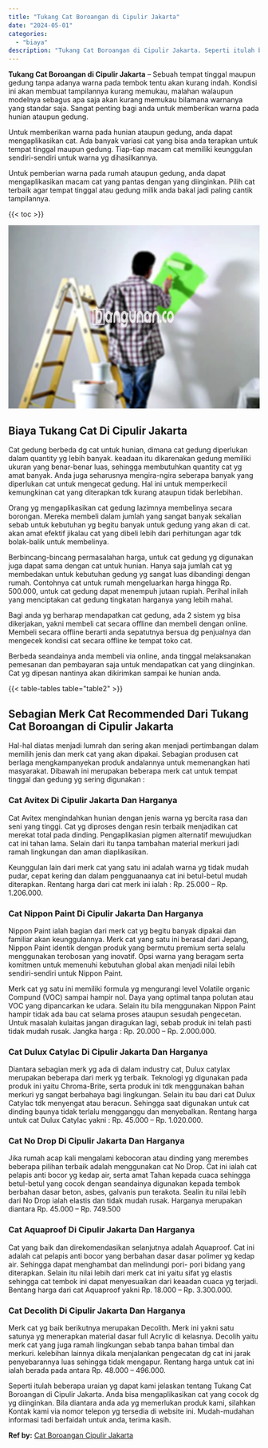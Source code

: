 ```yaml
---
title: "Tukang Cat Boroangan di Cipulir Jakarta"
date: "2024-05-01"
categories: 
  - "biaya"
description: "Tukang Cat Boroangan di Cipulir Jakarta. Seperti itulah beberapa uraian yg dapat kami jelaskan tentang Tukang Cat Boroangan di Cipulir Jakarta. Anda bisa men..."
---
```


**Tukang Cat Boroangan di Cipulir Jakarta** – Sebuah tempat tinggal maupun gedung tanpa adanya warna pada tembok tentu akan kurang indah. Kondisi ini akan membuat tampilannya kurang memukau, malahan walaupun modelnya sebagus apa saja akan kurang memukau bilamana warnanya yang standar saja. Sangat penting bagi anda untuk memberikan warna pada hunian ataupun gedung.

Untuk memberikan warna pada hunian ataupun gedung, anda dapat mengaplikasikan cat. Ada banyak variasi cat yang bisa anda terapkan untuk tempat tinggal maupun gedung. Tiap-tiap macam cat memiliki keunggulan sendiri-sendiri untuk warna yg dihasilkannya.

Untuk pemberian warna pada rumah ataupun gedung, anda dapat mengaplikasikan macam cat yang pantas dengan yang diinginkan. Pilih cat terbaik agar tempat tinggal atau gedung milik anda bakal jadi paling cantik tampilannya.

{{< toc >}}

![](/images/jasa-cat-murah01.png)

## Biaya Tukang Cat Di Cipulir Jakarta

Cat gedung berbeda dg cat untuk hunian, dimana cat gedung diperlukan dalam quantity yg lebih banyak. keadaan itu dikarenakan gedung memiliki ukuran yang benar-benar luas, sehingga membutuhkan quantity cat yg amat banyak. Anda juga seharusnya mengira-ngira seberapa banyak yang diperlukan cat untuk mengecat gedung. Hal ini untuk memperkecil kemungkinan cat yang diterapkan tdk kurang ataupun tidak berlebihan.

Orang yg mengaplikasikan cat gedung lazimnya membelinya secara borongan. Mereka membeli dalam jumlah yang sangat banyak sekalian sebab untuk kebutuhan yg begitu banyak untuk gedung yang akan di cat. akan amat efektif jikalau cat yang dibeli lebih dari perhitungan agar tdk bolak-balik untuk membelinya.

Berbincang-bincang permasalahan harga, untuk cat gedung yg digunakan juga dapat sama dengan cat untuk hunian. Hanya saja jumlah cat yg membedakan untuk kebutuhan gedung yg sangat luas dibandingi dengan rumah. Contohnya cat untuk rumah mengeluarkan harga hingga Rp. 500.000, untuk cat gedung dapat menempuh jutaan rupiah. Perihal inilah yang menciptakan cat gedung tingkatan harganya yang lebih mahal.

Bagi anda yg berharap mendapatkan cat gedung, ada 2 sistem yg bisa dikerjakan, yakni membeli cat secara offline dan membeli dengan online. Membeli secara offline berarti anda sepatutnya bersua dg penjualnya dan mengecek kondisi cat secara offline ke tempat toko cat.

Berbeda seandainya anda membeli via online, anda tinggal melaksanakan pemesanan dan pembayaran saja untuk mendapatkan cat yang diinginkan. Cat yg dipesan nantinya akan dikirimkan sampai ke hunian anda.

{{< table-tables table="table2" >}}

## Sebagian Merk Cat Recommended Dari Tukang Cat Boroangan di Cipulir Jakarta

Hal-hal diatas menjadi lumrah dan sering akan menjadi pertimbangan dalam memilih jenis dan merk cat yang akan dipakai. Sebagian produsen cat berlaga mengkampanyekan produk andalannya untuk memenangkan hati masyarakat. Dibawah ini merupakan beberapa merk cat untuk tempat tinggal dan gedung yg sering digunakan :

### Cat Avitex Di Cipulir Jakarta Dan Harganya

Cat Avitex mengindahkan hunian dengan jenis warna yg bercita rasa dan seni yang tinggi. Cat yg diproses dengan resin terbaik menjadikan cat merekat total pada dinding. Pengaplikasian pigmen alternatif mewujudkan cat ini tahan lama. Selain dari itu tanpa tambahan material merkuri jadi ramah lingkungan dan aman diaplikasikan.

Keunggulan lain dari merk cat yang satu ini adalah warna yg tidak mudah pudar, cepat kering dan dalam pengguanaanya cat ini betul-betul mudah diterapkan. Rentang harga dari cat merk ini ialah : Rp. 25.000 – Rp. 1.206.000.

### Cat Nippon Paint Di Cipulir Jakarta Dan Harganya

Nippon Paint ialah bagian dari merk cat yg begitu banyak dipakai dan familiar akan keunggulannya. Merk cat yang satu ini berasal dari Jepang, Nippon Paint identik dengan produk yang bermutu premium serta selalu menggunakan terobosan yang inovatif. Opsi warna yang beragam serta komitmen untuk memenuhi kebutuhan global akan menjadi nilai lebih sendiri-sendiri untuk Nippon Paint.

Merk cat yg satu ini memiliki formula yg mengurangi level Volatile organic Compund (VOC) sampai hampir nol. Daya yang optimal tanpa polutan atau VOC yang dipancarkan ke udara. Selain itu bila menggunakan Nippon Paint hampir tidak ada bau cat selama proses ataupun sesudah pengecetan. Untuk masalah kulaitas jangan diragukan lagi, sebab produk ini telah pasti tidak mudah rusak. Jangka harga : Rp. 20.000 – Rp. 2.000.000.

### Cat Dulux Catylac Di Cipulir Jakarta Dan Harganya

Diantara sebagian merk yg ada di dalam industry cat, Dulux catylax merupakan beberapa dari merk yg terbaik. Teknologi yg digunakan pada produk ini yaitu Chroma-Brite, serta produk ini tdk menggunakan bahan merkuri yg sangat berbahaya bagi lingkungan. Selain itu bau dari cat Dulux Catylac tdk menyengat atau beracun. Sehingga saat digunakan untuk cat dinding baunya tidak terlalu mengganggu dan menyebalkan. Rentang harga untuk cat Dulux Catylac yakni : Rp. 45.000 – Rp. 1.020.000.

### Cat No Drop Di Cipulir Jakarta Dan Harganya

Jika rumah acap kali mengalami kebocoran atau dinding yang merembes beberapa pilihan terbaik adalah menggunakan cat No Drop. Cat ini ialah cat pelapis anti bocor yg kedap air, serta amat Tahan kepada cuaca sehingga betul-betul yang cocok dengan seandainya digunakan kepada tembok berbahan dasar beton, asbes, galvanis pun terakota. Sealin itu nilai lebih dari No Drop ialah elastis dan tidak mudah rusak. Harganya merupakan diantara Rp. 45.000 – Rp. 749.500

### Cat Aquaproof Di Cipulir Jakarta Dan Harganya

Cat yang baik dan direkomendasikan selanjutnya adalah Aquaproof. Cat ini adalah cat pelapis anti bocor yang berbahan dasar dasar polimer yg kedap air. Sehingga dapat menghambat dan melindungi pori- pori bidang yang diterapkan. Selain itu nilai lebih dari merk cat ini yaitu sifat yg elastis sehingga cat tembok ini dapat menyesuaikan dari keaadan cuaca yg terjadi. Bentang harga dari cat Aquaproof yakni Rp. 18.000 – Rp. 3.300.000.

### Cat Decolith Di Cipulir Jakarta Dan Harganya

Merk cat yg baik berikutnya merupakan Decolith. Merk ini yakni satu satunya yg menerapkan material dasar full Acrylic di kelasnya. Decolih yaitu merk cat yang juga ramah lingkungan sebab tanpa bahan timbal dan merkuri. kelebihan lainnya dikala menjalankan pengecatan dg cat ini jarak penyebarannya luas sehingga tidak mengapur. Rentang harga untuk cat ini ialah berada pada antara Rp. 48.000 – 496.000.

Seperti itulah beberapa uraian yg dapat kami jelaskan tentang Tukang Cat Boroangan di Cipulir Jakarta. Anda bisa mengaplikasikan cat yang cocok dg yg diinginkan. Bila diantara anda ada yg memerlukan produk kami, silahkan Kontak kami via nomor telepon yg tersedia di website ini. Mudah-mudahan informasi tadi berfaidah untuk anda, terima kasih.

**Ref by:** [Cat Boroangan Cipulir Jakarta](https://id.wikipedia.org/wiki/Cat)
